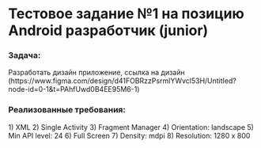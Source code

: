 # Тестовое задание №1 на позицию Android разработчик (junior)

<h3>Задача:</h3>
<p>Разработать дизайн приложение, ссылка на
дизайн
(https://www.figma.com/design/d41FOBRzzPsrmIYWvcl53H/Untitled?
node-id=0-1&t=PAhfUwd0B4EE95M6-1)</p>

<h3>Реализованные требования: </h3>

<p>
  1) XML
  2) Single Activity
  3) Fragment Manager
  4) Orientation: landscape
  5) Min API level: 24
  6) Full Screen
  7) Density: mdpi
  8) Resolution: 1280 x 800
</p>





